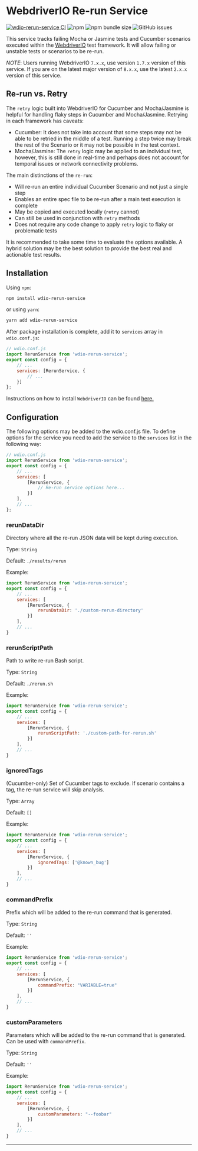 WebdriverIO Re-run Service
==========================

[![wdio-rerun-service CI](https://github.com/webdriverio-community/wdio-rerun-service/actions/workflows/test.yml/badge.svg)](https://github.com/webdriverio-community/wdio-rerun-service/actions/workflows/test.yml)
![npm](https://img.shields.io/npm/dm/wdio-rerun-service)
![npm bundle size](https://img.shields.io/bundlephobia/min/wdio-rerun-service)
![GitHub issues](https://img.shields.io/github/issues/webdriverio-community/wdio-rerun-service)

This service tracks failing Mocha or Jasmine tests and Cucumber scenarios executed within the [WebdriverIO](https://webdriver.io) test framework. It will allow failing or unstable tests or scenarios to be re-run.

_NOTE_: Users running WebdriverIO `7.x.x`, use version `1.7.x` version of this service. If you are on the latest major version of `8.x.x`, use the latest `2.x.x` version of this service.

## Re-run vs. Retry

The `retry` logic built into WebdriverIO for Cucumber and Mocha/Jasmine is helpful for handling flaky steps in Cucumber and Mocha/Jasmine. Retrying in each framework has caveats: 
* Cucumber: It does not take into account that some steps may not be able to be retried in the middle of a test. Running a step twice may break the rest of the Scenario or it may not be possible in the test context. 
* Mocha/Jasmine: The `retry` logic may be applied to an individual test, however, this is still done in real-time and perhaps does not account for temporal issues or network connectivity problems.

The main distinctions of the `re-run`:
* Will re-run an entire individual Cucumber Scenario and not just a single step
* Enables an entire spec file to be re-run after a main test execution is complete
* May be copied and executed locally (`retry` cannot)
* Can still be used in conjunction with `retry` methods
* Does not require any code change to apply `retry` logic to flaky or problematic tests

It is recommended to take some time to evaluate the options available. A hybrid solution may be the best solution to provide the best real and actionable test results.

## Installation

Using `npm`:

```bash
npm install wdio-rerun-service
```

or using `yarn`:

```bash
yarn add wdio-rerun-service
```

After package installation is complete, add it to `services` array in `wdio.conf.js`:

```js
// wdio.conf.js
import RerunService from 'wdio-rerun-service';
export const config = {
    // ...
    services: [RerunService, {
        // ...
    }]
};
```

Instructions on how to install `WebdriverIO` can be found [here.](https://webdriver.io/docs/gettingstarted.html)

## Configuration

The following options may be added to the wdio.conf.js file. To define options for the service you need to add the service to the `services` list in the following way:

```js
// wdio.conf.js
import RerunService from 'wdio-rerun-service';
export const config = {
    // ...
    services: [
        [RerunService, {
            // Re-run service options here...
        }]
    ],
    // ...
};
```

### rerunDataDir
Directory where all the re-run JSON data will be kept during execution.

Type: `String`

Default: `./results/rerun`

Example:
```js
import RerunService from 'wdio-rerun-service';
export const config = {
    // ...
    services: [
        [RerunService, {
            rerunDataDir: './custom-rerun-directory'
        }]
    ],
    // ...
}
```

### rerunScriptPath
Path to write re-run Bash script.

Type: `String`

Default: `./rerun.sh`

Example:
```js
import RerunService from 'wdio-rerun-service';
export const config = {
    // ...
    services: [
        [RerunService, {
            rerunScriptPath: './custom-path-for-rerun.sh'
        }]
    ],
    // ...
}
```

### ignoredTags
(Cucumber-only) Set of Cucumber tags to exclude. If scenario contains a tag, the re-run service will skip analysis.

Type: `Array`

Default: `[]`

Example:
```js
import RerunService from 'wdio-rerun-service';
export const config = {
    // ...
    services: [
        [RerunService, {
            ignoredTags: ['@known_bug']
        }]
    ],
    // ...
}
```

### commandPrefix
Prefix which will be added to the re-run command that is generated.

Type: `String`

Default: `''`

Example:
```js
import RerunService from 'wdio-rerun-service';
export const config = {
    // ...
    services: [
        [RerunService, {
            commandPrefix: "VARIABLE=true"
        }]
    ],
    // ...
}
```

### customParameters
Parameters which will be added to the re-run command that is generated.
Can be used with `commandPrefix`.

Type: `String`

Default: `''`

Example:
```js
import RerunService from 'wdio-rerun-service';
export const config = {
    // ...
    services: [
        [RerunService, {
            customParameters: "--foobar"
        }]
    ],
    // ...
}
```
----
